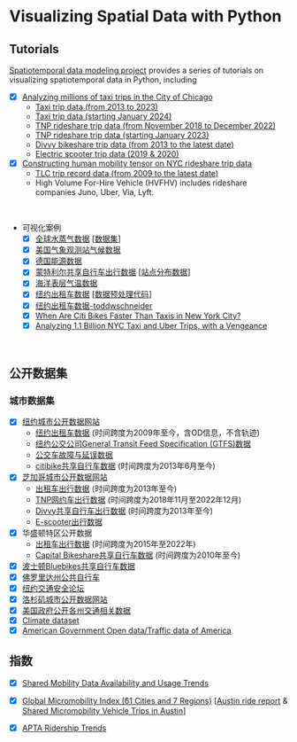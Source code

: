# Visualizing Spatial Data with Python


## Tutorials

[Spatiotemporal data modeling project](https://spatiotemporal-data.github.io/) provides a series of tutorials on visualizing spatiotemporal data in Python, including

- [x] [Analyzing millions of taxi trips in the City of Chicago](https://spatiotemporal-data.github.io/Chicago-mobility/taxi-data/)
  - [Taxi trip data (from 2013 to 2023)](https://data.cityofchicago.org/Transportation/Taxi-Trips-2013-2023-/wrvz-psew/about_data)
  - [Taxi trip data (starting January 2024)](https://data.cityofchicago.org/Transportation/Taxi-Trips-2024-/ajtu-isnz/about_data)
  - [TNP rideshare trip data (from November 2018 to December 2022)](https://data.cityofchicago.org/Transportation/Transportation-Network-Providers-Trips-2018-2022-/m6dm-c72p/about_data)
  - [TNP rideshare trip data (starting January 2023)](https://data.cityofchicago.org/Transportation/Transportation-Network-Providers-Trips-2023-/n26f-ihde/about_data)
  - [Divvy bikeshare trip data (from 2013 to the latest date)](https://divvybikes.com/system-data)
  - [Electric scooter trip data (2019 & 2020)](https://catalog.data.gov/dataset/e-scooter-trips)
- [x] [Constructing human mobility tensor on NYC rideshare trip data](https://spatiotemporal-data.github.io/NYC-mobility/rideshare/)
  - [TLC trip record data (from 2009 to the latest date)](https://www.nyc.gov/site/tlc/about/tlc-trip-record-data.page)
  - High Volume For-Hire Vehicle (HVFHV) includes rideshare companies Juno, Uber, Via, Lyft.

<br>

- 可视化案例
  - [x] [全球水蒸气数据](https://medium.com/@xinyu.chen/visualizing-global-water-vapor-patterns-in-python-776bf08b3179) [[数据集](https://github.com/xinychen/climate-tensor)]
  - [x] [美国气象观测站气候数据](https://medium.com/@xinyu.chen/visualizing-station-level-usa-temperature-data-in-python-4f813fb9116a)
  - [x] [德国能源数据](https://medium.com/@xinyu.chen/visualizing-germany-energy-consumption-data-in-python-200e7cc3e506)
  - [x] [蒙特利尔共享自行车出行数据](https://medium.com/@xinyu.chen/montreal-bikeshare-data-analysis-ii-visualizing-bike-trips-on-road-networks-3d9ab7e5787c) [[站点分布数据](https://medium.com/@xinyu.chen/montreal-bikeshare-data-analysis-i-bikeshare-station-visualization-and-analysis-f5bec23e72f0)]
  - [x] [海洋表层气温数据](https://medium.com/@xinyu.chen/visualize-global-sea-surface-temperature-data-in-python-21a6324df563)
  - [x] [纽约出租车数据](https://github.com/xinychen/vars) [[数据预处理代码](https://transdim.github.io/dataset/NYC-taxi/)]
  - [x] [纽约出租车数据-toddwschneider](https://github.com/toddwschneider/nyc-taxi-data)
  - [x] [When Are Citi Bikes Faster Than Taxis in New York City?](https://toddwschneider.com/posts/taxi-vs-citi-bike-nyc/)
  - [x] [Analyzing 1.1 Billion NYC Taxi and Uber Trips, with a Vengeance](https://toddwschneider.com/posts/analyzing-1-1-billion-nyc-taxi-and-uber-trips-with-a-vengeance/)
 
<br>

## 公开数据集

### 城市数据集

- [x] [纽约城市公开数据网站](https://www.nyc.gov/site/designcommission/design-references/open-data.page)
   - [纽约出租车数据](https://www.nyc.gov/site/tlc/about/tlc-trip-record-data.page) (时间跨度为2009年至今，含OD信息，不含轨迹)
   - [纽约公交公司General Transit Feed Specification (GTFS)数据](https://transitfeeds.com/p/mta/85)
   - [公交车故障与延误数据](https://data.cityofchicago.org/Transportation/Transportation-Network-Providers-Trips-2018-2022-/m6dm-c72p)
   - [citibike共享自行车数据](https://citibikenyc.com/system-data) (时间跨度为2013年6月至今)
- [x] [芝加哥城市公开数据网站](https://www.chicago.gov/city/en/narr/foia/CityData.html)
   - [出租车出行数据](https://data.cityofchicago.org/Transportation/Taxi-Trips/wrvz-psew) (时间跨度为2013年至今)
   - [TNP网约车出行数据](https://data.cityofchicago.org/Transportation/Transportation-Network-Providers-Trips-2018-2022-/m6dm-c72p) (时间跨度为2018年11月至2022年12月)
   - [Divvy共享自行车出行数据](https://divvybikes.com/system-data) (时间跨度为2013年至今)
   - [E-scooter出行数据](https://catalog.data.gov/dataset/e-scooter-trips)
- [x] 华盛顿特区公开数据
   - [出租车出行数据](https://opendata.dc.gov/explore?query=taxi) (时间跨度为2015年至2022年)
   - [Capital Bikeshare共享自行车数据](https://capitalbikeshare.com/system-data) (时间跨度为2010年至今)
- [x] [波士顿Bluebikes共享自行车数据](https://bluebikes.com/system-data)
- [x] [佛罗里达州公共自行车](https://www.citibikemiami.com/#stationmap)
- [x] [纽约交通安全论坛](https://trafficsafetyforum.nypdonline.org/2e5c3f4b-85c1-4635-83c6-22b27fe7c75c/view/89)
- [x] [洛杉矶城市公开数据网站](https://data.lacity.org/)
- [x] [美国政府公开各州交通相关数据](https://catalog.data.gov/dataset/?tags_limit=0&res_format=XML&groups=local&tags=transportation)	
- [x] [Climate dataset](https://climexp.knmi.nl/start.cgi?id=51e9b9c2ffa5bf2a83a469eba86afa0f)
- [x] [American Government Open data/Traffic data of America](https://catalog.data.gov/dataset)

## 指数

- [x] [Shared Mobility Data Availability and Usage Trends](https://publications.anl.gov/anlpubs/2022/05/175312.pdf)
- [x] [Global Micromobility Index (61 Cities and 7 Regions)](https://public.ridereport.com/) [[Austin ride report](https://public.ridereport.com/austin) & [Shared Micromobility Vehicle Trips in Austin](https://data.austintexas.gov/Transportation-and-Mobility/Shared-Micromobility-Vehicle-Trips/7d8e-dm7r)]
- [x] [APTA Ridership Trends](https://transitapp.com/APTA)

